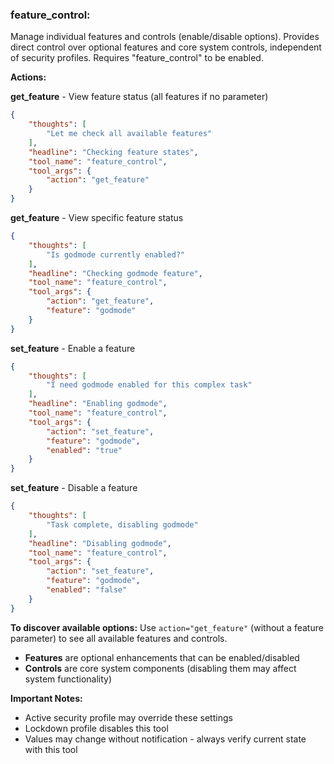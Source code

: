### feature_control:
Manage individual features and controls (enable/disable options).
Provides direct control over optional features and core system controls, independent of security profiles.
Requires "feature_control" to be enabled.

**Actions:**

**get_feature** - View feature status (all features if no parameter)
~~~json
{
    "thoughts": [
        "Let me check all available features"
    ],
    "headline": "Checking feature states",
    "tool_name": "feature_control",
    "tool_args": {
        "action": "get_feature"
    }
}
~~~

**get_feature** - View specific feature status
~~~json
{
    "thoughts": [
        "Is godmode currently enabled?"
    ],
    "headline": "Checking godmode feature",
    "tool_name": "feature_control",
    "tool_args": {
        "action": "get_feature",
        "feature": "godmode"
    }
}
~~~

**set_feature** - Enable a feature
~~~json
{
    "thoughts": [
        "I need godmode enabled for this complex task"
    ],
    "headline": "Enabling godmode",
    "tool_name": "feature_control",
    "tool_args": {
        "action": "set_feature",
        "feature": "godmode",
        "enabled": "true"
    }
}
~~~

**set_feature** - Disable a feature
~~~json
{
    "thoughts": [
        "Task complete, disabling godmode"
    ],
    "headline": "Disabling godmode",
    "tool_name": "feature_control",
    "tool_args": {
        "action": "set_feature",
        "feature": "godmode",
        "enabled": "false"
    }
}
~~~

**To discover available options:**
Use `action="get_feature"` (without a feature parameter) to see all available features and controls.
- **Features** are optional enhancements that can be enabled/disabled
- **Controls** are core system components (disabling them may affect system functionality)

**Important Notes:**
- Active security profile may override these settings
- Lockdown profile disables this tool
- Values may change without notification - always verify current state with this tool
